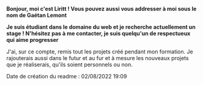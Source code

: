 **Bonjour, moi c'est Liritt ! Vous pouvez aussi vous addresser à moi sous le nom de Gaétan Lemont**

__Je suis étudiant dans le domaine du web et je recherche actuellement un stage ! N'hésitez pas à me contacter, je suis quelqu'un de respectueux qui aime progresser__

J'ai, sur ce compte, remis tout les projets créé pendant mon formation. Je rajouterais aussi dans le futur et au fur et à mesure les nouveaux projets que je réaliserais, qu'ils soient personnels ou non.

Date de création du readme : 02/08/2022 19:09
